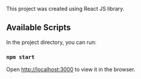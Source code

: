 This project was created using React JS library. 

## Available Scripts

In the project directory, you can run:

### `npm start`
Open [http://localhost:3000](http://localhost:3000) to view it in the browser.


